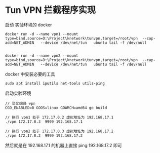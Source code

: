 # Tun VPN 拦截程序实现


启动 实验环境的 docker
```shell
docker run -d --name vpn1 --mount type=bind,source=D:\Project\knetwork\tunvpn,target=/root/vpn  --cap-add=NET_ADMIN   --device /dev/net/tun   ubuntu tail -f /dev/null


docker run -d --name vpn2 --mount type=bind,source=D:\Project\knetwork\tunvpn,target=/root/vpn  --cap-add=NET_ADMIN   --device /dev/net/tun   ubuntu tail -f /dev/null
```

docker 中安装必要的工具
```shell
sudo apt install iputils net-tools utils-ping
```

启动实验环境

```shell
// 交叉编译 vpn
CGO_ENABLED=0 GOOS=linux GOARCH=amd64 go build 

// 执行 vpn1 处于 172.17.0.2 虚拟地址为 192.168.17.1
./vpn 172.17.0.3  9999 192.168.17.1

// 执行 vpn2 处于 172.17.0.3 虚拟地址为 192.168.17.2
./vpn 172.17.0.2  9999 192.168.17.2

```

然后就是在 192.168.17.1 的机器上直接 ping 192.168.17.2 即可